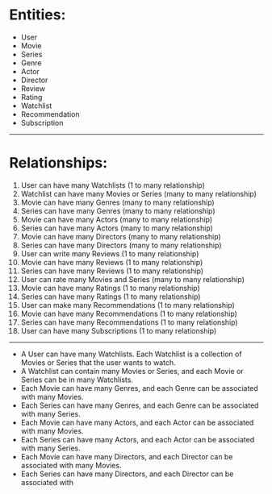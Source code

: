 # Entities:

- User
- Movie
- Series
- Genre
- Actor
- Director
- Review
- Rating
- Watchlist
- Recommendation
- Subscription

---
# Relationships:

1. User can have many Watchlists (1 to many relationship)
2. Watchlist can have many Movies or Series (many to many relationship)
3. Movie can have many Genres (many to many relationship)
4. Series can have many Genres (many to many relationship)
5. Movie can have many Actors (many to many relationship)
6. Series can have many Actors (many to many relationship)
7. Movie can have many Directors (many to many relationship)
8. Series can have many Directors (many to many relationship)
9. User can write many Reviews (1 to many relationship)
10. Movie can have many Reviews (1 to many relationship)
11. Series can have many Reviews (1 to many relationship)
12. User can rate many Movies and Series (many to many relationship)
13. Movie can have many Ratings (1 to many relationship)
14. Series can have many Ratings (1 to many relationship)
15. User can make many Recommendations (1 to many relationship)
16. Movie can have many Recommendations (1 to many relationship)
17. Series can have many Recommendations (1 to many relationship)
18. User can have many Subscriptions (1 to many relationship)

---

* A User can have many Watchlists. Each Watchlist is a collection of Movies or Series that the user wants to watch.
* A Watchlist can contain many Movies or Series, and each Movie or Series can be in many Watchlists.
* Each Movie can have many Genres, and each Genre can be associated with many Movies.
* Each Series can have many Genres, and each Genre can be associated with many Series.
* Each Movie can have many Actors, and each Actor can be associated with many Movies.
* Each Series can have many Actors, and each Actor can be associated with many Series.
* Each Movie can have many Directors, and each Director can be associated with many Movies.
* Each Series can have many Directors, and each Director can be associated with
